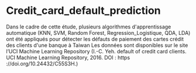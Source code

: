 # Credit_card_default_prediction
Dans le cadre de cette étude, plusieurs algorithmes d'apprentissage automatique (KNN, SVM, Random Forest, Regression_Logistique, QDA, LDA) ont été appliqués pour détecter les défauts de paiement des cartes crédit des clients d'une banque à Taiwan
Les données sont disponibles sur le site  l’UCI Machine Learning Repository (I.-C. Yeh. default of credit card clients. UCI Machine Learning Repository, 2016. DOI : https ://doi.org/10.24432/C55S3H.)
